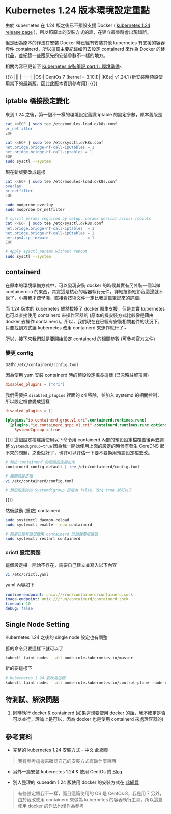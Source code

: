 # Kubernetes 1.24 版本環境設定重點


由於 kubernetes 在 1.24 版之後已不預設支援 Docker ( [kubernetes 1.24 release page](https://kubernetes.io/blog/2022/05/03/kubernetes-1-24-release-announcement/#major-themes) )，所以照原本的安裝方式的話，在建立叢集時會出現錯誤。

但是因為原本的作法在安裝 Docker 時已經有安裝其他 kubernetes 有支援的容器套件 containerd，所以這篇主要紀錄如何去設定 containerd 來作為 Docker 的替代品，並紀錄一些跟原先的安裝參數不一樣的地方。

相關內容已更新至 [Kubernetes 安裝筆記 part.1 : 環境準備](./Part1-NodeEnv.md)~

{{<admonition info >}}
|||
|--|--|
|OS:| CentOs 7 (kernel = 3.10.1)|
|K8s:| v1.24.1 (新安裝時預設使用當下的最新版，因此此版本資訊參考用)|
{{</admonition >}}

<!--more-->

## iptable 橋接設定變化

來到 1.24 之後，第一個不一樣的環境設定舊識 iptable 的設定參數，原本舊版是

```bash
cat <<EOF | sudo tee /etc/modules-load.d/k8s.conf
br_netfilter
EOF

cat <<EOF | sudo tee /etc/sysctl.d/k8s.conf
net.bridge.bridge-nf-call-ip6tables = 1
net.bridge.bridge-nf-call-iptables = 1
EOF
sudo sysctl --system
```

現在新版要改成這樣

```bash
cat <<EOF | sudo tee /etc/modules-load.d/k8s.conf
overlay
br_netfilter
EOF

sudo modprobe overlay
sudo modprobe br_netfilter

# sysctl params required by setup, params persist across reboots
cat <<EOF | sudo tee /etc/sysctl.d/k8s.conf
net.bridge.bridge-nf-call-iptables  = 1
net.bridge.bridge-nf-call-ip6tables = 1
net.ipv4.ip_forward                 = 1
EOF

# Apply sysctl params without reboot
sudo sysctl --system
```

## containerd

在原本的環境準備方式中，可以發現安裝 docker 的時候其實有另外裝一個叫做 containerd.io 的東西，其實這是核心的容器執行元件，詳細技術細節我這邊就不說了，小弟我才疏學淺，直接看技術文件一定比我這篇筆記來的詳細。

而 1.24 版本的 kubernetes 雖然拔掉了 docker 原生支援，但是其實 kubernetes 也可以直接使用 containerd 來操作容器的 (原本的操安裝方式比較像是藉由 docker 去操作 containerd)。所以，我們現在在已經有安裝相關套件的狀況下，只要找到方式讓 kubernetes 改用 containerd 來運作就行了~

所以，接下來我們就是要開始設定 containerd 的相關參數 (可參考[官方文件](https://kubernetes.io/docs/setup/production-environment/container-runtimes/#containerd))

### 變更 config

path: `/etc/containerd/config.toml`

因為使用 yum 安裝 containerd 時的預設設定檔長這樣 (已忽略註解項目)

```toml
disabled_plugins = ["cri"]
```

我們需要把 `disabled_plugins` 裡面的 cri 移除，並加入 systemd 的相關控制，所以設定檔會變成這樣

```toml
disabled_plugins = []

[plugins."io.containerd.grpc.v1.cri".containerd.runtimes.runc]
  [plugins."io.containerd.grpc.v1.cri".containerd.runtimes.runc.options]
    SystemdCgroup = true
```

{{<admonition warning >}}
這個設定檔建議使用以下命令用 containerd 內部的預設設定檔覆蓋後再去調整 `SystemdCgroup=true`
因為我一開始使用上面的設定的時候有發生 CoreDNS 起不來的問題，之後就好了，也許可以評估一下要不要換用預設設定檔去改。

```bash
# 輸出 containerd 的預設設定檔出來
containerd config default | tee /etc/containerd/config.toml

# 編輯該設定檔
vi /etc/containerd/config.toml

# 預設設定的的 SystemdCgroup 設定為 false，改成 true 就可以了
```

{{</admonition >}}

然後啟動 (重啟) containerd

```bash
sudo systemctl daemon-reload
sudo systemctl enable --now containerd

# 如果已經有設定啟用 containerd 的話就要用這個
sudo systemctl restart containerd
```

### crictl 設定調整

這個設定檔一開始不存在，需要自己建立並寫入以下內容

```bash
vi /etc/crictl.yaml
```

yaml 內容如下
```yaml
runtime-endpoint: unix:///run/containerd/containerd.sock
image-endpoint: unix:///run/containerd/containerd.sock
timeout: 10
debug: false
```

## Single Node Setting

Kubernetes 1.24 之後的 single node 設定也有調整

舊的命令只要這樣下就可以了
```bash
kubectl taint nodes --all node-role.kubernetes.io/master-
```

新的要這樣下
```bash
# kubernetes 1.24 要改用這個
kubectl taint nodes --all node-role.kubernetes.io/control-plane- node-role.kubernetes.io/master-
```

## 待測試、解決問題

1. 同時執行 docker & containerd (如果還想要使用 docker 的話，我不確定是否可以並行，理論上是可以，因為 docker 也是使用 containerd 來處理容器的)

## 參考資料

* 完整的 kubernetes 1.24 安裝方式 - 中文 [此網頁](https://www.etaon.link/2022/06/6/Install-Kubernetes-1.24.html)
> 我有參考這邊來確認自己的安裝方式有缺什麼東西

* 另外一篇安裝 kubernetes 1.24 & 使用 CentOs 的 [ Blog ](https://omegaatt.com/blogs/develop/2022/centos-7-kubernetes-install.html)

* 別人整理的 kubeadm 1.24 版使用 docker 的安裝方式在 [此網頁](https://www.teanote.pub/archives/503)
> 有些設定跟我不一樣，而且這篇使用的 OS 是 CentOs 8，我是用 7
> 另外，由於我改使用 containerd 來做為 kubernetes 的容器執行工具，所以這篇使用 docker 的作法也僅作為參考

